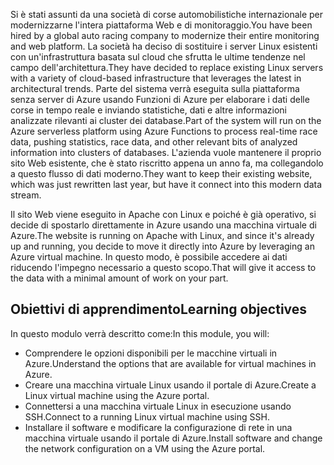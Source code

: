 <span data-ttu-id="89a07-101">Si è stati assunti da una società di corse automobilistiche internazionale per modernizzarne l'intera piattaforma Web e di monitoraggio.</span><span class="sxs-lookup"><span data-stu-id="89a07-101">You have been hired by a global auto racing company to modernize their entire monitoring and web platform.</span></span> <span data-ttu-id="89a07-102">La società ha deciso di sostituire i server Linux esistenti con un'infrastruttura basata sul cloud che sfrutta le ultime tendenze nel campo dell'architettura.</span><span class="sxs-lookup"><span data-stu-id="89a07-102">They have decided to replace existing Linux servers with a variety of cloud-based infrastructure that leverages the latest in architectural trends.</span></span> <span data-ttu-id="89a07-103">Parte del sistema verrà eseguita sulla piattaforma senza server di Azure usando Funzioni di Azure per elaborare i dati delle corse in tempo reale e inviando statistiche, dati e altre informazioni analizzate rilevanti ai cluster dei database.</span><span class="sxs-lookup"><span data-stu-id="89a07-103">Part of the system will run on the Azure serverless platform using Azure Functions to process real-time race data, pushing statistics, race data, and other relevant bits of analyzed information into clusters of databases.</span></span> <span data-ttu-id="89a07-104">L'azienda vuole mantenere il proprio sito Web esistente, che è stato riscritto appena un anno fa, ma collegandolo a questo flusso di dati moderno.</span><span class="sxs-lookup"><span data-stu-id="89a07-104">They want to keep their existing website, which was just rewritten last year, but have it connect into this modern data stream.</span></span>

<span data-ttu-id="89a07-105">Il sito Web viene eseguito in Apache con Linux e poiché è già operativo, si decide di spostarlo direttamente in Azure usando una macchina virtuale di Azure.</span><span class="sxs-lookup"><span data-stu-id="89a07-105">The website is running on Apache with Linux, and since it's already up and running, you decide to move it directly into Azure by leveraging an Azure virtual machine.</span></span> <span data-ttu-id="89a07-106">In questo modo, è possibile accedere ai dati riducendo l'impegno necessario a questo scopo.</span><span class="sxs-lookup"><span data-stu-id="89a07-106">That will give it access to the data with a minimal amount of work on your part.</span></span>

## <a name="learning-objectives"></a><span data-ttu-id="89a07-107">Obiettivi di apprendimento</span><span class="sxs-lookup"><span data-stu-id="89a07-107">Learning objectives</span></span>

<span data-ttu-id="89a07-108">In questo modulo verrà descritto come:</span><span class="sxs-lookup"><span data-stu-id="89a07-108">In this module, you will:</span></span>

- <span data-ttu-id="89a07-109">Comprendere le opzioni disponibili per le macchine virtuali in Azure.</span><span class="sxs-lookup"><span data-stu-id="89a07-109">Understand the options that are available for virtual machines in Azure.</span></span>
- <span data-ttu-id="89a07-110">Creare una macchina virtuale Linux usando il portale di Azure.</span><span class="sxs-lookup"><span data-stu-id="89a07-110">Create a Linux virtual machine using the Azure portal.</span></span>
- <span data-ttu-id="89a07-111">Connettersi a una macchina virtuale Linux in esecuzione usando SSH.</span><span class="sxs-lookup"><span data-stu-id="89a07-111">Connect to a running Linux virtual machine using SSH.</span></span>
- <span data-ttu-id="89a07-112">Installare il software e modificare la configurazione di rete in una macchina virtuale usando il portale di Azure.</span><span class="sxs-lookup"><span data-stu-id="89a07-112">Install software and change the network configuration on a VM using the Azure portal.</span></span>